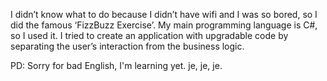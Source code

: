 I didn’t know what to do because I didn’t have wifi and I was so bored, so I did the famous ‘FizzBuzz Exercise’. 
My main programming language is C#, so I used it. 
I tried to create an application with upgradable code by separating the user’s interaction from the business logic.

PD: Sorry for bad English, I'm learning yet. je, je, je.
